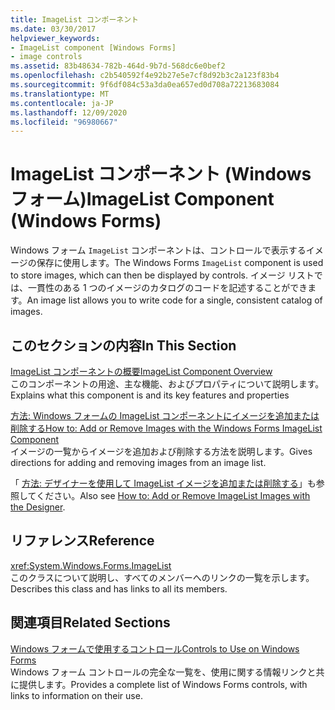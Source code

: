 ```yaml
---
title: ImageList コンポーネント
ms.date: 03/30/2017
helpviewer_keywords:
- ImageList component [Windows Forms]
- image controls
ms.assetid: 83b48634-782b-464d-9b7d-568dc6e0bef2
ms.openlocfilehash: c2b540592f4e92b27e5e7cf8d92b3c2a123f83b4
ms.sourcegitcommit: 9f6df084c53a3da0ea657ed0d708a72213683084
ms.translationtype: MT
ms.contentlocale: ja-JP
ms.lasthandoff: 12/09/2020
ms.locfileid: "96980667"
---
```

# <a name="imagelist-component-windows-forms"></a><span data-ttu-id="4582f-102">ImageList コンポーネント (Windows フォーム)</span><span class="sxs-lookup"><span data-stu-id="4582f-102">ImageList Component (Windows Forms)</span></span>
<span data-ttu-id="4582f-103">Windows フォーム `ImageList` コンポーネントは、コントロールで表示するイメージの保存に使用します。</span><span class="sxs-lookup"><span data-stu-id="4582f-103">The Windows Forms `ImageList` component is used to store images, which can then be displayed by controls.</span></span> <span data-ttu-id="4582f-104">イメージ リストでは、一貫性のある 1 つのイメージのカタログのコードを記述することができます。</span><span class="sxs-lookup"><span data-stu-id="4582f-104">An image list allows you to write code for a single, consistent catalog of images.</span></span>  
  
## <a name="in-this-section"></a><span data-ttu-id="4582f-105">このセクションの内容</span><span class="sxs-lookup"><span data-stu-id="4582f-105">In This Section</span></span>  
 [<span data-ttu-id="4582f-106">ImageList コンポーネントの概要</span><span class="sxs-lookup"><span data-stu-id="4582f-106">ImageList Component Overview</span></span>](imagelist-component-overview-windows-forms.md)  
 <span data-ttu-id="4582f-107">このコンポーネントの用途、主な機能、およびプロパティについて説明します。</span><span class="sxs-lookup"><span data-stu-id="4582f-107">Explains what this component is and its key features and properties</span></span>  
  
 [<span data-ttu-id="4582f-108">方法: Windows フォームの ImageList コンポーネントにイメージを追加または削除する</span><span class="sxs-lookup"><span data-stu-id="4582f-108">How to: Add or Remove Images with the Windows Forms ImageList Component</span></span>](how-to-add-or-remove-images-with-the-windows-forms-imagelist-component.md)  
 <span data-ttu-id="4582f-109">イメージの一覧からイメージを追加および削除する方法を説明します。</span><span class="sxs-lookup"><span data-stu-id="4582f-109">Gives directions for adding and removing images from an image list.</span></span>  
  
 <span data-ttu-id="4582f-110">「 [方法: デザイナーを使用して ImageList イメージを追加または削除する](how-to-add-or-remove-imagelist-images-with-the-designer.md)」も参照してください。</span><span class="sxs-lookup"><span data-stu-id="4582f-110">Also see [How to: Add or Remove ImageList Images with the Designer](how-to-add-or-remove-imagelist-images-with-the-designer.md).</span></span>  
  
## <a name="reference"></a><span data-ttu-id="4582f-111">リファレンス</span><span class="sxs-lookup"><span data-stu-id="4582f-111">Reference</span></span>  
 <xref:System.Windows.Forms.ImageList>  
 <span data-ttu-id="4582f-112">このクラスについて説明し、すべてのメンバーへのリンクの一覧を示します。</span><span class="sxs-lookup"><span data-stu-id="4582f-112">Describes this class and has links to all its members.</span></span>  
  
## <a name="related-sections"></a><span data-ttu-id="4582f-113">関連項目</span><span class="sxs-lookup"><span data-stu-id="4582f-113">Related Sections</span></span>  
 [<span data-ttu-id="4582f-114">Windows フォームで使用するコントロール</span><span class="sxs-lookup"><span data-stu-id="4582f-114">Controls to Use on Windows Forms</span></span>](controls-to-use-on-windows-forms.md)  
 <span data-ttu-id="4582f-115">Windows フォーム コントロールの完全な一覧を、使用に関する情報リンクと共に提供します。</span><span class="sxs-lookup"><span data-stu-id="4582f-115">Provides a complete list of Windows Forms controls, with links to information on their use.</span></span>
